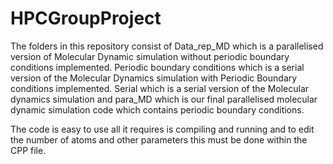 # HPCGroupProject

The folders in this repository consist of Data_rep_MD which is a parallelised version of Molecular Dynamic simulation without periodic boundary conditions implemented. Periodic boundary conditions which is a serial version of the Molecular Dynamics simulation with Periodic Boundary conditions implemented. Serial which is a serial version of the Molecular dynamics simulation and para_MD which is our final parallelised molecular dynamic simulation code which contains periodic boundary conditions.

The code is easy to use all it requires is compiling and running and to edit the number of atoms and other parameters this must be done within the CPP file.
